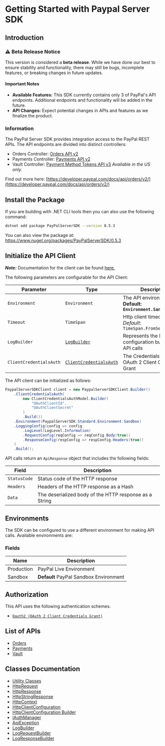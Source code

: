 
# Getting Started with Paypal Server SDK

## Introduction

### ⚠️ Beta Release Notice

This version is considered a **beta release**. While we have done our best to ensure stability and functionality, there may still be bugs, incomplete features, or breaking changes in future updates.

#### Important Notes

- **Available Features:** This SDK currently contains only 3 of PayPal's API endpoints. Additional endpoints and functionality will be added in the future.
- **API Changes:** Expect potential changes in APIs and features as we finalize the product.

### Information

The PayPal Server SDK provides integration access to the PayPal REST APIs. The API endpoints are divided into distinct controllers:

- Orders Controller: <a href="https://developer.paypal.com/docs/api/orders/v2/">Orders API v2</a>
- Payments Controller: <a href="https://developer.paypal.com/docs/api/payments/v2/">Payments API v2</a>
- Vault Controller: <a href="https://developer.paypal.com/docs/api/payment-tokens/v3/">Payment Method Tokens API v3</a> *Available in the US only.*

Find out more here: [https://developer.paypal.com/docs/api/orders/v2/](https://developer.paypal.com/docs/api/orders/v2/)

## Install the Package

If you are building with .NET CLI tools then you can also use the following command:

```bash
dotnet add package PayPalServerSDK --version 0.5.3
```

You can also view the package at:
https://www.nuget.org/packages/PayPalServerSDK/0.5.3

## Initialize the API Client

**_Note:_** Documentation for the client can be found [here.](https://www.github.com/paypal/PayPal-Dotnet-Server-SDK/tree/0.5.3/doc/client.md)

The following parameters are configurable for the API Client:

| Parameter | Type | Description |
|  --- | --- | --- |
| `Environment` | `Environment` | The API environment. <br> **Default: `Environment.Sandbox`** |
| `Timeout` | `TimeSpan` | Http client timeout.<br>*Default*: `TimeSpan.FromSeconds(100)` |
| `LogBuilder` | [`LogBuilder`](https://www.github.com/paypal/PayPal-Dotnet-Server-SDK/tree/0.5.3/doc/log-builder.md) | Represents the logging configuration builder for API calls |
| `ClientCredentialsAuth` | [`ClientCredentialsAuth`](https://www.github.com/paypal/PayPal-Dotnet-Server-SDK/tree/0.5.3/doc/auth/oauth-2-client-credentials-grant.md) | The Credentials Setter for OAuth 2 Client Credentials Grant |

The API client can be initialized as follows:

```csharp
PaypalServerSDKClient client = new PaypalServerSDKClient.Builder()
    .ClientCredentialsAuth(
        new ClientCredentialsAuthModel.Builder(
            "OAuthClientId",
            "OAuthClientSecret"
        )
        .Build())
    .Environment(PaypalServerSDK.Standard.Environment.Sandbox)
    .LoggingConfig(config => config
        .LogLevel(LogLevel.Information)
        .RequestConfig(reqConfig => reqConfig.Body(true))
        .ResponseConfig(respConfig => respConfig.Headers(true))
    )
    .Build();
```

API calls return an `ApiResponse` object that includes the following fields:

| Field | Description |
|  --- | --- |
| `StatusCode` | Status code of the HTTP response |
| `Headers` | Headers of the HTTP response as a Hash |
| `Data` | The deserialized body of the HTTP response as a String |

## Environments

The SDK can be configured to use a different environment for making API calls. Available environments are:

### Fields

| Name | Description |
|  --- | --- |
| Production | PayPal Live Environment |
| Sandbox | **Default** PayPal Sandbox Environment |

## Authorization

This API uses the following authentication schemes.

* [`Oauth2 (OAuth 2 Client Credentials Grant)`](https://www.github.com/paypal/PayPal-Dotnet-Server-SDK/tree/0.5.3/doc/auth/oauth-2-client-credentials-grant.md)

## List of APIs

* [Orders](https://www.github.com/paypal/PayPal-Dotnet-Server-SDK/tree/0.5.3/doc/controllers/orders.md)
* [Payments](https://www.github.com/paypal/PayPal-Dotnet-Server-SDK/tree/0.5.3/doc/controllers/payments.md)
* [Vault](https://www.github.com/paypal/PayPal-Dotnet-Server-SDK/tree/0.5.3/doc/controllers/vault.md)

## Classes Documentation

* [Utility Classes](https://www.github.com/paypal/PayPal-Dotnet-Server-SDK/tree/0.5.3/doc/utility-classes.md)
* [HttpRequest](https://www.github.com/paypal/PayPal-Dotnet-Server-SDK/tree/0.5.3/doc/http-request.md)
* [HttpResponse](https://www.github.com/paypal/PayPal-Dotnet-Server-SDK/tree/0.5.3/doc/http-response.md)
* [HttpStringResponse](https://www.github.com/paypal/PayPal-Dotnet-Server-SDK/tree/0.5.3/doc/http-string-response.md)
* [HttpContext](https://www.github.com/paypal/PayPal-Dotnet-Server-SDK/tree/0.5.3/doc/http-context.md)
* [HttpClientConfiguration](https://www.github.com/paypal/PayPal-Dotnet-Server-SDK/tree/0.5.3/doc/http-client-configuration.md)
* [HttpClientConfiguration Builder](https://www.github.com/paypal/PayPal-Dotnet-Server-SDK/tree/0.5.3/doc/http-client-configuration-builder.md)
* [IAuthManager](https://www.github.com/paypal/PayPal-Dotnet-Server-SDK/tree/0.5.3/doc/i-auth-manager.md)
* [ApiException](https://www.github.com/paypal/PayPal-Dotnet-Server-SDK/tree/0.5.3/doc/api-exception.md)
* [LogBuilder](https://www.github.com/paypal/PayPal-Dotnet-Server-SDK/tree/0.5.3/doc/log-builder.md)
* [LogRequestBuilder](https://www.github.com/paypal/PayPal-Dotnet-Server-SDK/tree/0.5.3/doc/log-request-builder.md)
* [LogResponseBuilder](https://www.github.com/paypal/PayPal-Dotnet-Server-SDK/tree/0.5.3/doc/log-response-builder.md)

